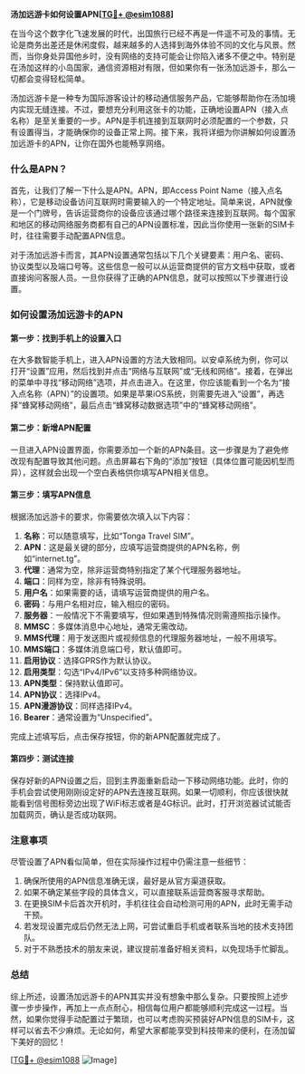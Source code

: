 **汤加远游卡如何设置APN[[TG💪+ @esim1088](https://t.me/s/esim1088)]**

在当今这个数字化飞速发展的时代，出国旅行已经不再是一件遥不可及的事情。无论是商务出差还是休闲度假，越来越多的人选择到海外体验不同的文化与风景。然而，当你身处异国他乡时，没有网络的支持可能会让你陷入诸多不便之中。特别是在汤加这样的小岛国家，通信资源相对有限，但如果你有一张汤加远游卡，那么一切都会变得轻松简单。

汤加远游卡是一种专为国际游客设计的移动通信服务产品，它能够帮助你在汤加境内实现无缝连接。不过，要想充分利用这张卡的功能，正确地设置APN（接入点名称）是至关重要的一步。APN是手机连接到互联网时必须配置的一个参数，只有设置得当，才能确保你的设备正常上网。接下来，我将详细为你讲解如何设置汤加远游卡的APN，让你在国外也能畅享网络。

### 什么是APN？

首先，让我们了解一下什么是APN。APN，即Access Point Name（接入点名称），它是移动设备访问互联网时需要输入的一个特定地址。简单来说，APN就像是一个门牌号，告诉运营商你的设备应该通过哪个路径来连接到互联网。每个国家和地区的移动网络服务商都有自己的APN设置标准，因此当你使用一张新的SIM卡时，往往需要手动配置APN信息。

对于汤加远游卡而言，其APN设置通常包括以下几个关键要素：用户名、密码、协议类型以及端口号等。这些信息一般可以从运营商提供的官方文档中获取，或者直接询问客服人员。一旦你获得了正确的APN信息，就可以按照以下步骤进行设置。

### 如何设置汤加远游卡的APN

#### 第一步：找到手机上的设置入口

在大多数智能手机上，进入APN设置的方法大致相同。以安卓系统为例，你可以打开“设置”应用，然后找到并点击“网络与互联网”或“无线和网络”。接着，在弹出的菜单中寻找“移动网络”选项，并点击进入。在这里，你应该能看到一个名为“接入点名称（APN）”的设置项。如果是苹果iOS系统，则需要先进入“设置”，再选择“蜂窝移动网络”，最后点击“蜂窝移动数据选项”中的“蜂窝移动网络”。

#### 第二步：新增APN配置

一旦进入APN设置界面，你需要添加一个新的APN条目。这一步骤是为了避免修改现有配置导致其他问题。点击屏幕右下角的“添加”按钮（具体位置可能因机型而异），这样就会出现一个空白表格供你填写APN相关信息。

#### 第三步：填写APN信息

根据汤加远游卡的要求，你需要依次填入以下内容：

1. **名称**：可以随意填写，比如“Tonga Travel SIM”。
2. **APN**：这是最关键的部分，应填写运营商提供的APN名称，例如“internet.tg”。
3. **代理**：通常为空，除非运营商特别指定了某个代理服务器地址。
4. **端口**：同样为空，除非有特殊说明。
5. **用户名**：如果需要的话，请填写运营商提供的用户名。
6. **密码**：与用户名相对应，输入相应的密码。
7. **服务器**：一般情况下不需要填写，但如果遇到特殊情况则需遵照指示操作。
8. **MMSC**：多媒体消息中心地址，通常无需改动。
9. **MMS代理**：用于发送图片或视频信息的代理服务器地址，一般不用填写。
10. **MMS端口**：多媒体消息端口号，默认值即可。
11. **启用协议**：选择GPRS作为默认协议。
12. **启用类型**：勾选“IPv4/IPv6”以支持多种网络协议。
13. **APN类型**：保持默认值即可。
14. **APN协议**：选择IPv4。
15. **APN漫游协议**：同样选择IPv4。
16. **Bearer**：通常设置为“Unspecified”。

完成上述填写后，点击保存按钮，你的新APN配置就完成了。

#### 第四步：测试连接

保存好新的APN设置之后，回到主界面重新启动一下移动网络功能。此时，你的手机会尝试使用刚刚设定好的APN去连接互联网。如果一切顺利，你应该很快就能看到信号图标旁边出现了WiFi标志或者是4G标识。此时，打开浏览器试试能否加载网页，确认是否成功联网。

### 注意事项

尽管设置了APN看似简单，但在实际操作过程中仍需注意一些细节：

1. 确保所使用的APN信息准确无误，最好是从官方渠道获取。
2. 如果不确定某些字段的具体含义，可以直接联系运营商客服寻求帮助。
3. 在更换SIM卡后首次开机时，手机往往会自动检测可用的APN，此时无需手动干预。
4. 若发现设置完成后仍然无法上网，可尝试重启手机或者联系当地的技术支持团队。
5. 对于不熟悉技术的朋友来说，建议提前准备好相关资料，以免现场手忙脚乱。

### 总结

综上所述，设置汤加远游卡的APN其实并没有想象中那么复杂。只要按照上述步骤一步步操作，再加上一点点耐心，相信每位用户都能够顺利完成这一过程。当然，如果你觉得手动配置过于繁琐，也可以考虑购买预装好APN信息的SIM卡，这样可以省去不少麻烦。无论如何，希望大家都能享受到科技带来的便利，在汤加留下美好的回忆！

[[TG💪+ @esim1088](https://t.me/s/esim1088) ![Image](https://i.postimg.cc/4NQfJmqS/Snipaste-2025-05-13-00-14-12.png)]